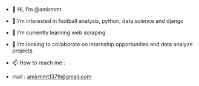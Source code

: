 - 👋 Hi, I’m @amirmmt
- 👀 I’m interested in football analysis, python, data science and django
- 🌱 I’m currently learning web scraping
- 💞️ I’m looking to collaborate on internship opportunities and data analyze projects
- 📫 How to reach me :

- mail : amirmmt1379@gmail.com
<!---
amirmmt/amirmmt is a ✨ special ✨ repository because its `README.md` (this file) appears on your GitHub profile.
You can click the Preview link to take a look at your changes.
--->
